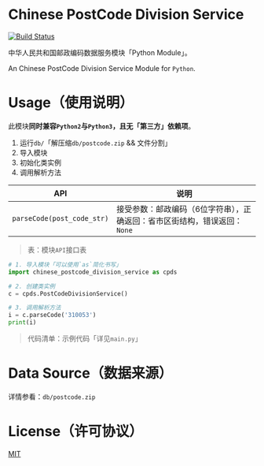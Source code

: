 # Chinese PostCode Division Service

[![Build Status](https://travis-ci.com/zihengCat/chinese-postcode-division-service.svg?branch=master)](https://travis-ci.com/zihengCat/chinese-postcode-division-service)

中华人民共和国邮政编码数据服务模块「Python Module」。

An Chinese PostCode Division Service Module for `Python`.

# Usage（使用说明）

此模块**同时兼容`Python2`与`Python3`，且无「第三方」依赖项**。

1. 运行`db/`「解压缩`db/postcode.zip` && 文件分割」
2. 导入模块
3. 初始化类实例
4. 调用解析方法

| API                        | 说明           |
| -------------------------- | -------------- |
| `parseCode(post_code_str)` | 接受参数：邮政编码（6位字符串），正确返回：省市区街结构，错误返回：`None` |

> 表：模块`API`接口表

```python
# 1. 导入模块「可以使用`as`简化书写」
import chinese_postcode_division_service as cpds

# 2. 创建类实例
c = cpds.PostCodeDivisionService()

# 3. 调用解析方法
i = c.parseCode('310053')
print(i)
```
> 代码清单：示例代码「详见`main.py`」

# Data Source（数据来源）

详情参看：`db/postcode.zip`

# License（许可协议）

[MIT](./LICENSE)

